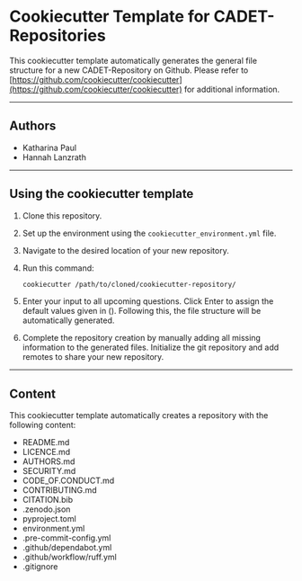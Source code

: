 # Cookiecutter Template for CADET-Repositories
This cookiecutter template automatically generates the general file structure for a new CADET-Repository on Github.
 Please refer to [https://github.com/cookiecutter/cookiecutter](https://github.com/cookiecutter/cookiecutter) for additional information. 

---

## Authors

* Katharina Paul
* Hannah Lanzrath 

---

## Using the cookiecutter template

1. Clone this repository.
2. Set up the environment using the `cookiecutter_environment.yml` file.
3. Navigate to the desired location of your new repository.
3. Run this command:

   ```bash
   cookiecutter /path/to/cloned/cookiecutter-repository/
   ```

4. Enter your input to all upcoming questions. Click Enter to assign the default values given in (). Following this, the file structure will be automatically generated.

5. Complete the repository creation by manually adding all missing information to the generated files. Initialize the git repository and add remotes to share your new repository.

---

## Content

This cookiecutter template automatically creates a repository with the following content:
* README.md
* LICENCE.md
* AUTHORS.md
* SECURITY.md
* CODE_OF.CONDUCT.md
* CONTRIBUTING.md
* CITATION.bib
* .zenodo.json
* pyproject.toml
* environment.yml
* .pre-commit-config.yml
* .github/dependabot.yml
* .github/workflow/ruff.yml
* .gitignore